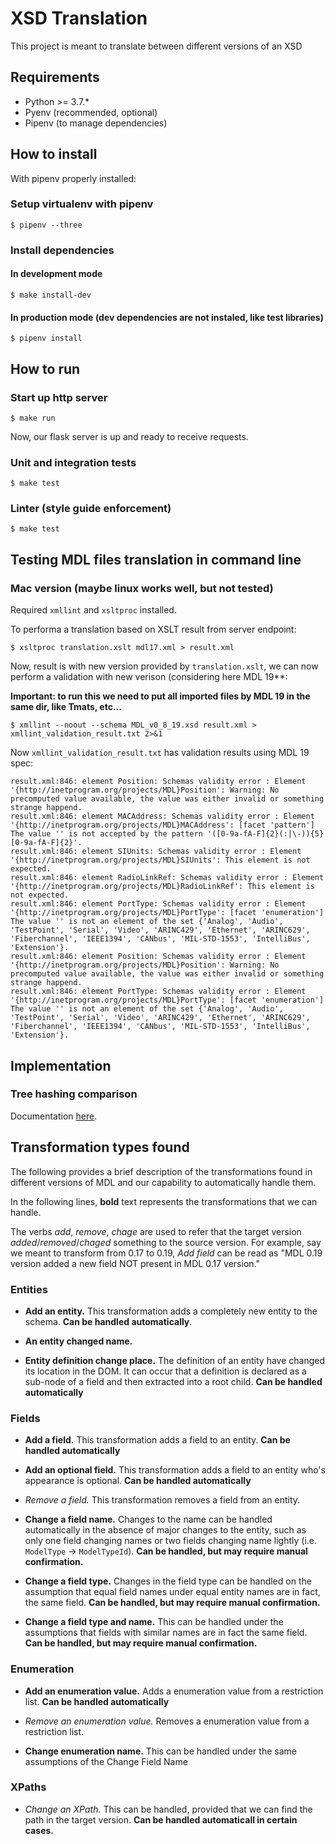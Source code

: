 # XSD Translation

This project is meant to translate between different versions of an XSD

## Requirements

- Python >= 3.7.*
- Pyenv (recommended, optional)
- Pipenv (to manage dependencies)

## How to install

With pipenv properly installed:

### Setup virtualenv with pipenv

```
$ pipenv --three
```

### Install dependencies

#### In development mode

```
$ make install-dev
```

#### In production mode (dev dependencies are not instaled, like test libraries)

```
$ pipenv install
```

## How to run

### Start up http server

```
$ make run
```

Now, our flask server is up and ready to receive requests.

### Unit and integration tests

```
$ make test
```

### Linter (style guide enforcement)


```
$ make test
```

## Testing MDL files translation in command line

### Mac version (maybe linux works well, but not tested)

Required `xmllint` and `xsltproc` installed.

To performa a translation based on XSLT result from server endpoint:

```
$ xsltproc translation.xslt mdl17.xml > result.xml
```

Now, result is with new version provided by `translation.xslt`, we can now perform a validation with new verison (considering here MDL 19**:

**Important: to run this we need to put all imported files by MDL 19 in the same dir, like Tmats, etc...**

```
$ xmllint --noout --schema MDL_v0_8_19.xsd result.xml > xmllint_validation_result.txt 2>&1
```

Now `xmllint_validation_result.txt` has validation results using MDL 19 spec:

```
result.xml:846: element Position: Schemas validity error : Element '{http://inetprogram.org/projects/MDL}Position': Warning: No precomputed value available, the value was either invalid or something strange happend.
result.xml:846: element MACAddress: Schemas validity error : Element '{http://inetprogram.org/projects/MDL}MACAddress': [facet 'pattern'] The value '' is not accepted by the pattern '([0-9a-fA-F]{2}(:|\-)){5}[0-9a-fA-F]{2}'.
result.xml:846: element SIUnits: Schemas validity error : Element '{http://inetprogram.org/projects/MDL}SIUnits': This element is not expected.
result.xml:846: element RadioLinkRef: Schemas validity error : Element '{http://inetprogram.org/projects/MDL}RadioLinkRef': This element is not expected.
result.xml:846: element PortType: Schemas validity error : Element '{http://inetprogram.org/projects/MDL}PortType': [facet 'enumeration'] The value '' is not an element of the set {'Analog', 'Audio', 'TestPoint', 'Serial', 'Video', 'ARINC429', 'Ethernet', 'ARINC629', 'Fiberchannel', 'IEEE1394', 'CANbus', 'MIL-STD-1553', 'IntelliBus', 'Extension'}.
result.xml:846: element Position: Schemas validity error : Element '{http://inetprogram.org/projects/MDL}Position': Warning: No precomputed value available, the value was either invalid or something strange happend.
result.xml:846: element PortType: Schemas validity error : Element '{http://inetprogram.org/projects/MDL}PortType': [facet 'enumeration'] The value '' is not an element of the set {'Analog', 'Audio', 'TestPoint', 'Serial', 'Video', 'ARINC429', 'Ethernet', 'ARINC629', 'Fiberchannel', 'IEEE1394', 'CANbus', 'MIL-STD-1553', 'IntelliBus', 'Extension'}.
```

## Implementation

### Tree hashing comparison

Documentation [here](./docs/tree-hashing-comparison.md).

## Transformation types found

The following provides a brief description of the transformations found in different versions of MDL and our capability to automatically handle them.

In the following lines, **bold** text represents the transformations that we can handle.

The verbs *add*, *remove*, *chage* are used to refer that the target version *added*/*removed*/*chaged* something to the source version. For example, say we meant to transform from 0.17 to 0.19, *Add field* can be read as "MDL 0.19 version added a new field NOT present in MDL 0.17 version."

### Entities

- **Add an entity.** This transformation adds a completely new entity to the schema. **Can be handled automatically**.

- **An entity changed name.**

- **Entity definition change place.** The definition of an entity have changed its location in the DOM.
It can occur that a definition is declared as a sub-node of a field and then extracted into a root child. **Can be handled automatically**

### Fields

- **Add a field.** This transformation adds a field to an entity. **Can be handled automatically**

- **Add an optional field.** This transformation adds a field to an entity who's appearance is optional. **Can be handled automatically**

- *Remove a field.* This transformation removes a field from an entity.

- **Change a field name.** Changes to the name can be handled automatically in the absence of major changes to the entity, such as only one field changing names or two fields changing name lightly (i.e. `ModelType` -> `ModelTypeId`). **Can be handled, but may require manual confirmation.**

- **Change a field type.** Changes in the field type can be handled on the assumption that equal field names under equal entity names are in fact, the same field. **Can be handled, but may require manual confirmation.**

- **Change a field type and name.**  This can be handled under the assumptions that fields with similar names are in fact the same field. **Can be handled, but may require manual confirmation.**

### Enumeration

- **Add an enumeration value.** Adds a enumeration value from a restriction list. **Can be handled automatically**

- *Remove an enumeration value.* Removes a enumeration value from a restriction list.

- **Change enumeration name.** This can be handled under the same assumptions of the Change Field Name

### XPaths

- *Change an XPath.* This can be handled, provided that we can find the path in the target version. **Can be handled automaticall in certain cases.**
